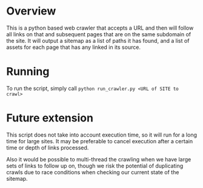 # Overview
This is a python based web crawler that accepts a URL and then will follow all links on that and subsequent pages that
are on the same subdomain of the site. It will output a sitemap as a list of paths it has found, and a list of assets
for each page that has any linked in its source.
 
# Running
To run the script, simply call `python run_crawler.py <URL of SITE to crawl>`

# Future extension
This script does not take into account execution time, so it will run for a long time for large sites. It may be
preferable to cancel execution after a certain time or depth of links processed.
 
Also it would be possible to multi-thread the crawling when we have large sets of links to follow up on, though we risk
the potential of duplicating crawls due to race conditions when checking our current state of the sitemap.